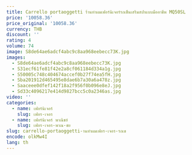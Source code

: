 ```yaml
---
title: Carrello portaoggetti ร้านทำผมเฟอร์นิเจอร์รถเข็นเสริมสปาแบบมืออาชีพ MQ50SL
price: '10058.36'
price_original: '10058.36'
currency: THB
discount: ''
rating: 4
volume: 74
image: S8de64ae6adcf4abc9c8aa968eebecc73K.jpg
images:
  - S8de64ae6adcf4abc9c8aa968eebecc73K.jpg
  - S31ecf61fe81f42e2a8cf061184d334a1g.jpg
  - S50005c748c404674accef0b27f74ea5fH.jpg
  - Sba201912d465495e8dae6b7a30a6a478z.jpg
  - Saaceee0dfef142f18a2f956f0b096e8eJ.jpg
  - Sd33c4096217e414d9827bcc5c0a2346as.jpg
video: ''
categories:
  - name: เฟอร์นิเจอร์
    slug: เฟอร-เจอร
  - name: เฟอร์นิเจอร์ พาณิชย์
    slug: เฟอร-เจอร-พาณ-ชย
slug: carrello-portaoggetti-านทำผมเฟอร-เจอร-รถเข
encode: olkMw4I
lang: th
---
```

  